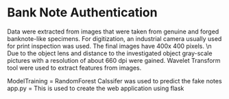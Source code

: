 # Bank Note Authentication
Data were extracted from images that were taken from genuine and forged banknote-like specimens. For digitization, an industrial camera usually used for print inspection was used. The final images have 400x 400 pixels. 
\n Due to the object lens and distance to the investigated object gray-scale pictures with a resolution of about 660 dpi were gained. Wavelet Transform tool were used to extract features from images.

ModelTraining = RandomForest Calssifer was used to predict the fake notes
app.py = This is used to create the web application using flask 

